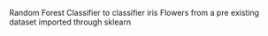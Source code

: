 Random Forest Classifier to classifier iris Flowers from a pre existing dataset imported through sklearn
